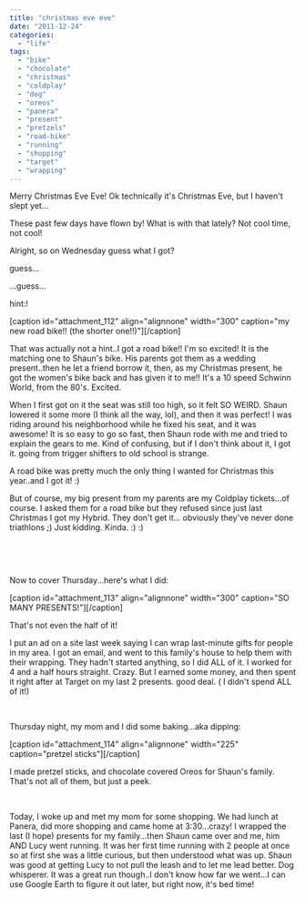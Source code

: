 ```yaml
---
title: "christmas eve eve"
date: "2011-12-24"
categories: 
  - "life"
tags: 
  - "bike"
  - "chocolate"
  - "christmas"
  - "coldplay"
  - "dog"
  - "oreos"
  - "panera"
  - "present"
  - "pretzels"
  - "road-bike"
  - "running"
  - "shopping"
  - "target"
  - "wrapping"
---
```


Merry Christmas Eve Eve! Ok technically it's Christmas Eve, but I haven't slept yet...

These past few days have flown by! What is with that lately? Not cool time, not cool!

Alright, so on Wednesday guess what I got?

guess...

...guess...

hint:!

\[caption id="attachment\_112" align="alignnone" width="300" caption="my new road bike!! (the shorter one!!)"\]\[/caption\]

That was actually not a hint..I got a road bike!! I'm so excited! It is the matching one to Shaun's bike. His parents got them as a wedding present..then he let a friend borrow it, then, as my Christmas present, he got the women's bike back and has given it to me!! It's a 10 speed Schwinn World, from the 80's. Excited.

When I first got on it the seat was still too high, so it felt SO WEIRD. Shaun lowered it some more (I think all the way, lol), and then it was perfect! I was riding around his neighborhood while he fixed his seat, and it was awesome! It is so easy to go so fast, then Shaun rode with me and tried to explain the gears to me. Kind of confusing, but if I don't think about it, I got it. going from trigger shifters to old school is strange.

A road bike was pretty much the only thing I wanted for Christmas this year..and I got it! :)

But of course, my big present from my parents are my Coldplay tickets...of course. I asked them for a road bike but they refused since just last Christmas I got my Hybrid. They don't get it... obviously they've never done triathlons ;) Just kidding. Kinda. :) :)

 

 

Now to cover Thursday...here's what I did:

\[caption id="attachment\_113" align="alignnone" width="300" caption="SO MANY PRESENTS!"\]\[/caption\]

That's not even the half of it!

I put an ad on a site last week saying I can wrap last-minute gifts for people in my area. I got an email, and went to this family's house to help them with their wrapping. They hadn't started anything, so I did ALL of it. I worked for 4 and a half hours straight. Crazy. But I earned some money, and then spent it right after at Target on my last 2 presents. good deal. ( I didn't spend ALL of it!)

 

Thursday night, my mom and I did some baking...aka dipping:

\[caption id="attachment\_114" align="alignnone" width="225" caption="pretzel sticks"\]\[/caption\]

I made pretzel sticks, and chocolate covered Oreos for Shaun's family. That's not all of them, but just a peek.

 

Today, I woke up and met my mom for some shopping. We had lunch at Panera, did more shopping and came home at 3:30...crazy! I wrapped the last (I hope) presents for my family...then Shaun came over and me, him AND Lucy went running. It was her first time running with 2 people at once so at first she was a little curious, but then understood what was up. Shaun was good at getting Lucy to not pull the leash and to let me lead better. Dog whisperer. It was a great run though..I don't know how far we went...I can use Google Earth to figure it out later, but right now, it's bed time!
